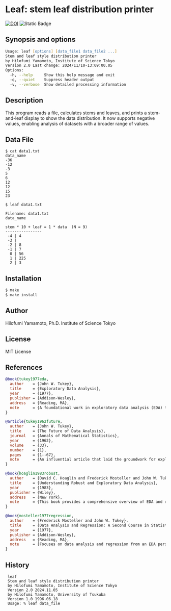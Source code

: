 # Leaf: stem leaf distribution printer

[![DOI](https://zenodo.org/badge/883773387.svg)](https://doi.org/10.5281/zenodo.14061335)
![Static Badge](https://img.shields.io/badge/github-repository-blue?logo=github)

## Synopsis and options

```zsh
Usage: leaf [options] [data_file1 data_file2 ...]
Stem and leaf style distribution printer
by Hilofumi Yamamoto, Institute of Science Tokyo
Version 2.0 Last change: 2024/11/10-13:09:00.05
Options:
  -h, --help     Show this help message and exit
  -q, --quiet    Suppress header output
  -v, --verbose  Show detailed processing information
```

## Description

This program reads a file, calculates stems and leaves, and prints a stem-and-leaf display to show the data distribution. It now supports negative values, enabling analysis of datasets with a broader range of values.

## Data File

```text
$ cat data1.txt
data_name
-36
-12
-3
5
6
12
12
15
23

$ leaf data1.txt

Filename: data1.txt
data_name

stem * 10 + leaf = 1 * data  (N = 9)
----------------
 -4 | 4
 -3 |
 -2 | 8
 -1 | 7
  0 | 56
  1 | 225
  2 | 3
```

## Installation

```zsh
$ make
$ make install
```

## Author

Hilofumi Yamamoto, Ph.D. Institute of Science Tokyo

## License

MIT License

## References

```bibtex
@book{tukey1977eda,
  author    = {John W. Tukey},
  title     = {Exploratory Data Analysis},
  year      = {1977},
  publisher = {Addison-Wesley},
  address   = {Reading, MA},
  note      = {A foundational work in exploratory data analysis (EDA) that introduced the stem-and-leaf display as a way to visualize data distributions effectively.}
}

@article{tukey1962future,
  author    = {John W. Tukey},
  title     = {The Future of Data Analysis},
  journal   = {Annals of Mathematical Statistics},
  year      = {1962},
  volume    = {33},
  number    = {1},
  pages     = {1--67},
  note      = {An influential article that laid the groundwork for exploratory data analysis and inspired further development of data visualization methods, including the stem-and-leaf display. /home/yamagen/Dropbox/BIBFILES/BookArchive/Book035_20240420/1177704711.pdf}
}

@book{hoaglin1983robust,
  author    = {David C. Hoaglin and Frederick Mosteller and John W. Tukey},
  title     = {Understanding Robust and Exploratory Data Analysis},
  year      = {1983},
  publisher = {Wiley},
  address   = {New York},
  note      = {This book provides a comprehensive overview of EDA and robust statistical methods, covering various visualization techniques, including the stem-and-leaf display.}
}

@book{mosteller1977regression,
  author    = {Frederick Mosteller and John W. Tukey},
  title     = {Data Analysis and Regression: A Second Course in Statistics},
  year      = {1977},
  publisher = {Addison-Wesley},
  address   = {Reading, MA},
  note      = {Focuses on data analysis and regression from an EDA perspective, with insights into data visualization methods that aid in understanding data distributions.}
}
```

## History

```text
 leaf
 Stem and leaf style distribution printer
 by Hilofumi Yamamoto, Institute of Science Tokyo
 Version 2.0 2024.11.05
 by Hilofumi Yamamoto, University of Tsukuba
 Version 1.0 1996.06.18
 Usage: % leaf data_file
```
